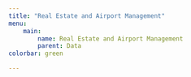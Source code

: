 ```yaml
---
title: "Real Estate and Airport Management"
menu:
    main:
        name: Real Estate and Airport Management
        parent: Data
colorbar: green

---
```

